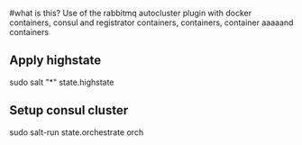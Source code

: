 #what is this?
Use of the rabbitmq autocluster plugin with docker containers, consul and registrator
containers, containers, container aaaaand containers

## Apply highstate
sudo salt "*" state.highstate

## Setup consul cluster
sudo salt-run state.orchestrate orch

